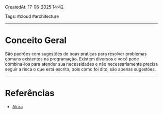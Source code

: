 CreatedAt: 17-06-2025 14:42

Tags: #cloud #architecture

---
# Conceito Geral
São padrões com sugestões de boas praticas para resolver problemas comuns existentes na programação.
Existem diversos e você pode combina-los para atender sua necessidades e não necessariamente precisa seguir a risca o que está escrito, pois como foi dito, são apenas sugestões.

---
# Referências
- [Alura](https://www.alura.com.br/artigos/padroes-arquiteturais-arquitetura-software-descomplicada?srsltid=AfmBOoozydjT3CYG1mewnat4T14IIwzNy7Y2fh-d5fMl7Z0iOv4LUINb)
